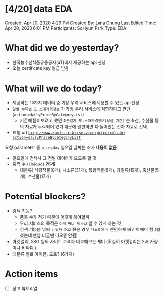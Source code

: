 # [4/20] data EDA

Created: Apr 20, 2020 4:29 PM
Created By: Lana Chung
Last Edited Time: Apr 20, 2020 6:01 PM
Participants: SoHyun Park
Type: EDA

# What did we do yesterday?

- 한국농수산식품유통공사(aT)에서 제공하는 api 신청
- 오늘 certificate key 발급 받음

# What will we do today?

- 제공하는 10가지 데이터 중 가장 우리 서비스에 이용할 수 있는 api 선정
- `일별 부류별 도.소매가격정보` 가 가장 우리 서비스에 적합하다고 판단 (`action=dailyPriceByCategoryList`)
    - 기존에 뜯어보려고 했던 `최근일자 도.소매가격정보(상품 기준)` 는 축산, 수산물 등의 자료가 누락되어 있기 때문에 웬만하면 다 들어있는 전자 자료로 선택
- 요청 url [`http://www.kamis.or.kr/service/price/xml.do?action=dailyPriceByCategoryList`](http://www.kamis.or.kr/service/price/xml.do?action=dailyPriceByCategoryList)

요청 parameter 중 `p_regday` 일요일 날짜는 조사 **내용이 없음**

- 일요일에 검색시 그 전날 데이터가 뜨도록 할 것
- 품목 수 (Unique) **75개**
    - 대분류) 식량작물(8개), 채소류(31개), 특용작물(8개), 과일류(16개), 축산물(5개), 수산물(17개)

 

# Potential blockers?

- 검색 기능?
    - 품목 수가 적기 때문에 어떻게 해야할까
    - 우리 서비스의 목적은 `이게 싸냐 비싸냐` 알 수 있게 하는 것
    - 검색 기능을 넣되 + `달래` 라고 쳤을 경우 `채소류`에서 랜덤하게 띄우게 해야 함 (뭘 쳤는데 맨날 너굴맨 나오면 안됨)
- 마켓컬리, SSG 등의 사이트 가격과 비교해보는 재미 (확실히 마켓컬리는 2배 가량이나 비싸다.)
- 대분류 별로 아이콘, 도트? (6가지)

# Action items

- [ ]  장고 튜토리얼